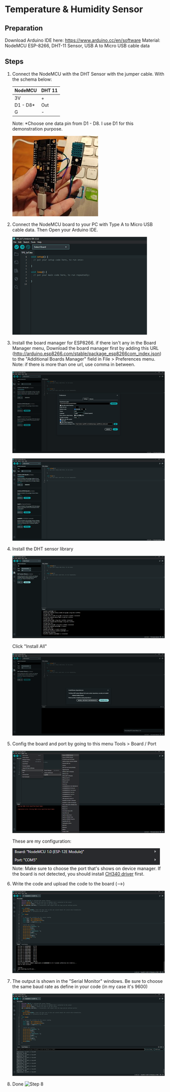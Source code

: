 # Temperature & Humidity Sensor

## Preparation
Download Arduino IDE here: https://www.arduino.cc/en/software
Material: NodeMCU ESP-8266, DHT-11 Sensor, USB A to Micro USB cable data

## Steps
1. Connect the NodeMCU with the DHT Sensor with the jumper cable. With the schema below:

      |NodeMCU   |DHT 11    |
      |----------|----------|
      |3V        |+         |
      |D1 - D8*  |Out       |
      |G         |-         |
   
   Note: *Choose one data pin from D1 - D8. I use D1 for this demonstration purpose.
   
   ![Step 1](https://github.com/Natalie-wong26/Arduino-ESP8266-DHT11/raw/master/Images/Step%201.jpg)
   
2. Connect the NodeMCU board to your PC with Type A to Micro USB cable data. Then Open your Arduino IDE.
   
   ![Step 2](https://github.com/Natalie-wong26/Arduino-ESP8266-DHT11/raw/master/Images/Step%202.png)
   
3. Install the board manager for ESP8266.
   if there isn't any in the Board Manager menu, Download the board manager first by adding this URL (http://arduino.esp8266.com/stable/package_esp8266com_index.json) to the "Additional Boards Manager" field in File > Preferences menu.
   Note: if there is more than one url, use comma in between.
   
   ![Step 3-1](https://github.com/Natalie-wong26/Arduino-ESP8266-DHT11/raw/master/Images/Step%203-1.png)
   
   ![Step 3-2](https://github.com/Natalie-wong26/Arduino-ESP8266-DHT11/raw/master/Images/Step%203-2.png)

4. Install the DHT sensor library

   ![Step 4-1](https://github.com/Natalie-wong26/Arduino-ESP8266-DHT11/raw/master/Images/Step%204-1.png)

   Click "Install All"
   
   ![Step 4-2](https://github.com/Natalie-wong26/Arduino-ESP8266-DHT11/raw/master/Images/Step%204-2.png)
   
5. Config the board and port by going to this menu Tools > Board / Port
   
   ![Step 5-1](https://github.com/Natalie-wong26/Arduino-ESP8266-DHT11/raw/master/Images/Step%205-1.png)
   
   These are my configuration:
   
   ![Step 5-2](https://github.com/Natalie-wong26/Arduino-ESP8266-DHT11/raw/master/Images/Step%205-2.png)
   Note: Make sure to choose the port that's shows on device manager. If the board is not detected, you should install [CH340 driver](https://sparks.gogo.co.nz/ch340.html) first.
   
6. Write the code and upload the code to the board (-->)

   ![Step 6](https://github.com/Natalie-wong26/Arduino-ESP8266-DHT11/raw/master/Images/Step%206.png)

7. The output is shown in the "Serial Monitor" windows. Be sure to choose the same baud rate as define in your code (in my case it's 9600)

   ![Step 7](https://github.com/Natalie-wong26/Arduino-ESP8266-DHT11/raw/master/Images/Step%207.png)

8. Done
   ![Step 8](https://github.com/Natalie-wong26/Arduino-ESP8266-DHT11/raw/master/Images/Step%208.png)
